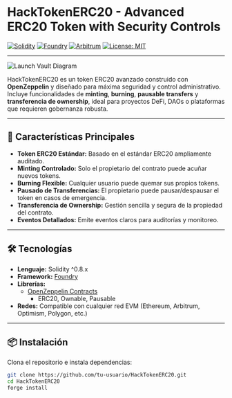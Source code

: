 # HackTokenERC20 - Advanced ERC20 Token with Security Controls  

[![Solidity](https://img.shields.io/badge/Solidity-0.8.26-blue)](https://docs.soliditylang.org/en/v0.8.26/) 
[![Foundry](https://img.shields.io/badge/Foundry-Framework-orange)](https://book.getfoundry.sh/) 
[![Arbitrum](https://img.shields.io/badge/Arbitrum-Network-blue)](https://arbitrum.io/) 
[![License: MIT](https://img.shields.io/badge/License-MIT-yellow)](https://opensource.org/licenses/MIT)

---

![Launch Vault Diagram](a58a5b20-1188-4886-ade5-4471199cba16.png)



HackTokenERC20 es un token ERC20 avanzado construido con **OpenZeppelin** y diseñado para máxima seguridad y control administrativo. Incluye funcionalidades de **minting**, **burning**, **pausable transfers** y **transferencia de ownership**, ideal para proyectos DeFi, DAOs o plataformas que requieren gobernanza robusta.  

---

## 🚀 Características Principales  
- **Token ERC20 Estándar:** Basado en el estándar ERC20 ampliamente auditado.  
- **Minting Controlado:** Solo el propietario del contrato puede acuñar nuevos tokens.  
- **Burning Flexible:** Cualquier usuario puede quemar sus propios tokens.  
- **Pausado de Transferencias:** El propietario puede pausar/despausar el token en casos de emergencia.  
- **Transferencia de Ownership:** Gestión sencilla y segura de la propiedad del contrato.  
- **Eventos Detallados:** Emite eventos claros para auditorías y monitoreo.  

---

## 🛠 Tecnologías  
- **Lenguaje:** Solidity ^0.8.x  
- **Framework:** [Foundry](https://book.getfoundry.sh/)  
- **Librerías:**  
  - [OpenZeppelin Contracts](https://github.com/OpenZeppelin/openzeppelin-contracts)  
    - ERC20, Ownable, Pausable  
- **Redes:** Compatible con cualquier red EVM (Ethereum, Arbitrum, Optimism, Polygon, etc.)  

---

## 📦 Instalación  
Clona el repositorio e instala dependencias:  

```bash
git clone https://github.com/tu-usuario/HackTokenERC20.git
cd HackTokenERC20
forge install
